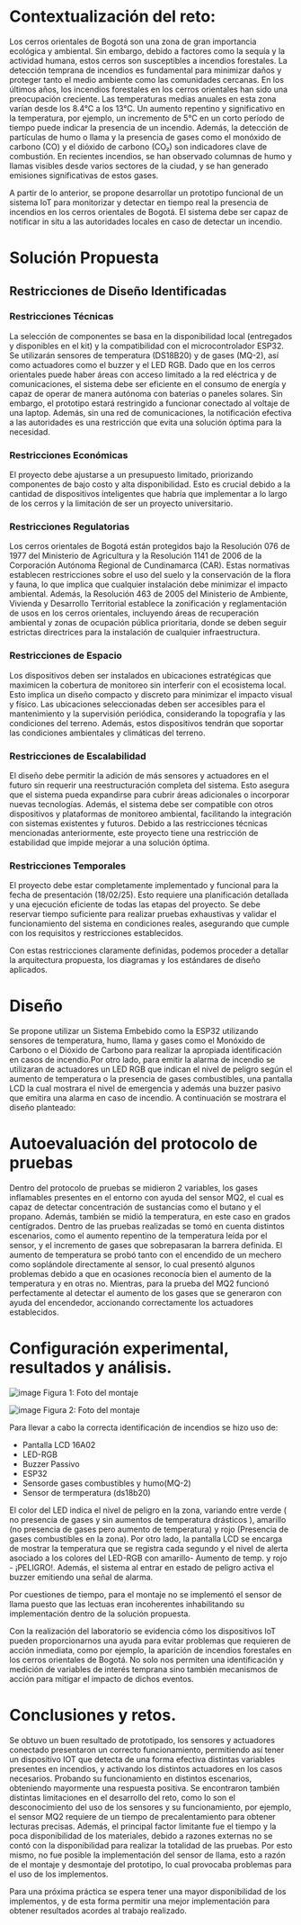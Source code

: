 # Contextualización del reto:    

Los cerros orientales de Bogotá son una zona de gran importancia ecológica y ambiental. Sin embargo, debido a factores como la sequía y la actividad humana, estos cerros son susceptibles a incendios forestales. La detección temprana de incendios es fundamental para minimizar daños y proteger tanto el medio ambiente como las comunidades cercanas. En los últimos años, los incendios forestales en los cerros orientales han sido una preocupación creciente. Las temperaturas medias anuales en esta zona varían desde los 8.4°C a los 13°C. Un aumento repentino y significativo en la temperatura, por ejemplo, un incremento de 5°C en un corto período de tiempo puede indicar la presencia de un incendio. Además, la detección de partículas de humo o llama y la presencia de gases como el monóxido de carbono (CO) y el dióxido de carbono (CO₂) son indicadores clave de combustión. En recientes incendios, se han observado columnas de humo y llamas visibles desde varios sectores de la ciudad, y se han generado emisiones significativas de estos gases. 

A partir de lo anterior, se propone desarrollar un prototipo funcional de un sistema IoT para monitorizar y detectar en tiempo real la presencia de incendios en los cerros orientales de Bogotá. El sistema debe ser capaz de notificar in situ a las autoridades locales en caso de detectar un incendio.

# Solución Propuesta

## Restricciones de Diseño Identificadas

### Restricciones Técnicas
La selección de componentes se basa en la disponibilidad local (entregados y disponibles en el kit) y la compatibilidad con el microcontrolador ESP32. Se utilizarán sensores de temperatura (DS18B20) y de gases (MQ-2), así como actuadores como el buzzer y el LED RGB. Dado que en los cerros orientales puede haber áreas con acceso limitado a la red eléctrica y de comunicaciones, el sistema debe ser eficiente en el consumo de energía y capaz de operar de manera autónoma con baterías o paneles solares. Sin embargo, el prototipo estará restringido a funcionar conectado al voltaje de una laptop. Además, sin una red de comunicaciones, la notificación efectiva a las autoridades es una restricción que evita una solución óptima para la necesidad.

### Restricciones Económicas
El proyecto debe ajustarse a un presupuesto limitado, priorizando componentes de bajo costo y alta disponibilidad. Esto es crucial debido a la cantidad de dispositivos inteligentes que habría que implementar a lo largo de los cerros y la limitación de ser un proyecto universitario.

### Restricciones Regulatorias
Los cerros orientales de Bogotá están protegidos bajo la Resolución 076 de 1977 del Ministerio de Agricultura y la Resolución 1141 de 2006 de la Corporación Autónoma Regional de Cundinamarca (CAR). Estas normativas establecen restricciones sobre el uso del suelo y la conservación de la flora y fauna, lo que implica que cualquier instalación debe minimizar el impacto ambiental. Además, la Resolución 463 de 2005 del Ministerio de Ambiente, Vivienda y Desarrollo Territorial establece la zonificación y reglamentación de usos en los cerros orientales, incluyendo áreas de recuperación ambiental y zonas de ocupación pública prioritaria, donde se deben seguir estrictas directrices para la instalación de cualquier infraestructura.

### Restricciones de Espacio
Los dispositivos deben ser instalados en ubicaciones estratégicas que maximicen la cobertura de monitoreo sin interferir con el ecosistema local. Esto implica un diseño compacto y discreto para minimizar el impacto visual y físico. Las ubicaciones seleccionadas deben ser accesibles para el mantenimiento y la supervisión periódica, considerando la topografía y las condiciones del terreno. Además, estos dispositivos tendrán que soportar las condiciones ambientales y climáticas del terreno.

### Restricciones de Escalabilidad
El diseño debe permitir la adición de más sensores y actuadores en el futuro sin requerir una reestructuración completa del sistema. Esto asegura que el sistema pueda expandirse para cubrir áreas adicionales o incorporar nuevas tecnologías. Además, el sistema debe ser compatible con otros dispositivos y plataformas de monitoreo ambiental, facilitando la integración con sistemas existentes y futuros. Debido a las restricciones técnicas mencionadas anteriormente, este proyecto tiene una restricción de estabilidad que impide mejorar a una solución óptima.

### Restricciones Temporales
El proyecto debe estar completamente implementado y funcional para la fecha de presentación (18/02/25). Esto requiere una planificación detallada y una ejecución eficiente de todas las etapas del proyecto. Se debe reservar tiempo suficiente para realizar pruebas exhaustivas y validar el funcionamiento del sistema en condiciones reales, asegurando que cumple con los requisitos y restricciones establecidos.

Con estas restricciones claramente definidas, podemos proceder a detallar la arquitectura propuesta, los diagramas y los estándares de diseño aplicados.

# Diseño

Se propone utilizar un Sistema Embebido como la ESP32 utilizando sensores de temperatura, humo, llama y gases como el Monóxido de Carbono o el Dióxido de Carbono para realizar la apropiada identificación en casos de incendio.Por otro lado, para emitir la alarma de incendio se utilizaran de actuadores un LED RGB que indican el nivel de peligro según el aumento de temperatura o la presencia de gases combustibles, una pantalla LCD la cual mostrara el nivel de emergencia y además una buzzer pasivo que emitira una alarma en caso de incendio. A continuación se mostrara el diseño planteado:

# Autoevaluación del protocolo de pruebas
Dentro del protocolo de pruebas se midieron 2 variables, los gases inflamables presentes en el entorno con ayuda del sensor MQ2, el cual es capaz de detectar concentración de sustancias como el butano y el propano. Además, también se midió la temperatura, en este caso en grados centígrados. 
Dentro de las pruebas realizadas se tomó en cuenta distintos escenarios, como el aumento repentino de la temperatura leída por el sensor, y el incremento de gases que sobrepasaran la barrera definida. El aumento de temperatura se probó tanto con el encendido de un mechero como soplándole directamente al sensor, lo cual presentó algunos problemas debido a que en ocasiones reconocía bien el aumento de la temperatura y en otras no. Mientras, para la prueba del MQ2 funcionó perfectamente al detectar el aumento de los gases que se generaron con ayuda del encendedor, accionando correctamente los actuadores establecidos.

# Configuración experimental, resultados y análisis.

![image](https://github.com/user-attachments/assets/e8ba4dae-970f-4587-ba13-0aa24b34fe82)
Figura 1: Foto del montaje

![image](https://github.com/user-attachments/assets/40657e7e-5e57-4167-808d-fa871ef870e3)
Figura 2: Foto del montaje

Para llevar a cabo la correcta identificación de incendios se hizo uso de:

- Pantalla LCD 16A02
- LED-RGB
- Buzzer Passivo
- ESP32
- Sensorde gases combustibles y humo(MQ-2)
- Sensor de termperatura (ds18b20)

El color del LED indica el nivel de peligro en la zona, variando entre verde ( no presencia de gases y sin aumentos de temperatura drásticos ), amarillo (no presencia de gases pero aumento de temperatura) y rojo (Presencia de gases combustibles en la zona). Por otro lado, la pantalla LCD se encarga de mostrar la temperatura que se registra cada segundo y el nivel de alerta asociado a los colores del LED-RGB con amarillo- Aumento de temp. y rojo - ¡PELIGRO!. Además, el sistema al entrar en estado de peligro activa el buzzer emitiendo una señal de alarma.

Por cuestiones de tiempo, para el montaje no se implementó el sensor de llama puesto que las lectuas eran incoherentes inhabilitando su implementación dentro de la solución propuesta.

Con la realización del laboratorio se evidencia cómo los dispositivos IoT pueden proporcionarnos una ayuda para evitar problemas que requieren de acción inmediata, como por ejemplo, la aparición de incendios forestales en los cerros orientales de Bogotá. No solo nos permiten una identificación y medición de variables de interés temprana sino también mecanismos de acción para mitigar el impacto de dichos eventos. 

# Conclusiones y retos.
Se obtuvo un buen resultado de prototipado, los sensores y actuadores conectado presentaron un correcto funcionamiento, permitiendo así tener un dispositivo IOT que detecta de una forma efectiva distintas variables presentes en incendios, y activando los distintos actuadores en los casos necesarios. Probando su funcionamiento en distintos escenarios, obteniendo mayormente una respuesta positiva. Se encontraron también distintas limitaciones en el desarrollo del reto, como lo son el desconocimiento del uso de los sensores y su funcionamiento, por ejemplo, el sensor MQ2 requiere de un tiempo de precalentamiento para obtener lecturas precisas. Además, el principal factor limitante fue el tiempo y la poca disponibilidad de los materiales, debido a razones externas no se contó con la disponibilidad para realizar la totalidad de las pruebas. Por esto mismo, no fue posible la implementación del sensor de llama, esto a razón de el montaje y desmontaje del prototipo, lo cual provocaba problemas para el uso de los implementos.

Para una próxima práctica se espera tener una mayor disponibilidad de los implementos, y de esta forma permitir una mejor implementación para obtener resultados acordes al trabajo realizado.

